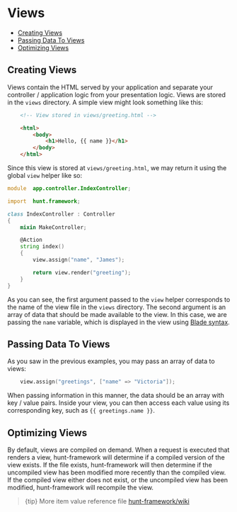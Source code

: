 # Views

- [Creating Views](#creating-views)
- [Passing Data To Views](#passing-data-to-views)
- [Optimizing Views](#optimizing-views)

<a name="creating-views"></a>
## Creating Views

Views contain the HTML served by your application and separate your controller / application logic from your presentation logic. Views are stored in the `views` directory. A simple view might look something like this:

```html
    <!-- View stored in views/greeting.html -->

    <html>
        <body>
            <h1>Hello, {{ name }}</h1>
        </body>
    </html>
```

Since this view is stored at `views/greeting.html`, we may return it using the global `view` helper like so:

```D
module  app.controller.IndexController;

import  hunt.framework;

class IndexController : Controller
{
    mixin MakeController;

    @Action
    string index()
    {
        view.assign("name", "James");

        return view.render("greeting");
    }
}
```

As you can see, the first argument passed to the `view` helper corresponds to the name of the view file in the `views` directory. The second argument is an array of data that should be made available to the view. In this case, we are passing the `name` variable, which is displayed in the view using [Blade syntax](/docs/{{version}}/blade).

<a name="passing-data-to-views"></a>
## Passing Data To Views

As you saw in the previous examples, you may pass an array of data to views:
```D
    view.assign("greetings", ["name" => "Victoria"]);
```

When passing information in this manner, the data should be an array with key / value pairs. Inside your view, you can then access each value using its corresponding key, such as `{{ greetings.name }}`.

<a name="optimizing-views"></a>
## Optimizing Views

By default, views are compiled on demand. When a request is executed that renders a view, hunt-framework will determine if a compiled version of the view exists. If the file exists, hunt-framework will then determine if the uncompiled view has been modified more recently than the compiled view. If the compiled view either does not exist, or the uncompiled view has been modified, hunt-framework will recompile the view.

> {tip} More item value reference file [hunt-framework/wiki](https://github.com/huntlabs/hunt-framework/wiki/View)